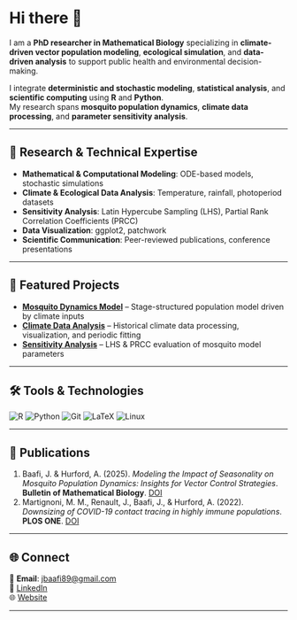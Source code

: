 # Hi there 👋

I am a **PhD researcher in Mathematical Biology** specializing in **climate-driven vector population modeling**, **ecological simulation**, and **data-driven analysis** to support public health and environmental decision-making.

I integrate **deterministic and stochastic modeling**, **statistical analysis**, and **scientific computing** using **R** and **Python**.  
My research spans **mosquito population dynamics**, **climate data processing**, and **parameter sensitivity analysis**.

---

## 🔬 Research & Technical Expertise
- **Mathematical & Computational Modeling**: ODE-based models, stochastic simulations
- **Climate & Ecological Data Analysis**: Temperature, rainfall, photoperiod datasets
- **Sensitivity Analysis**: Latin Hypercube Sampling (LHS), Partial Rank Correlation Coefficients (PRCC)
- **Data Visualization**: ggplot2, patchwork
- **Scientific Communication**: Peer-reviewed publications, conference presentations

---

## 📌 Featured Projects
- [**Mosquito Dynamics Model**](https://github.com/jbaafi/Mosquito-Dynamics) – Stage-structured population model driven by climate inputs  
- [**Climate Data Analysis**](https://github.com/jbaafi/Climate-Data-Analysis) – Historical climate data processing, visualization, and periodic fitting  
- [**Sensitivity Analysis**](https://github.com/jbaafi/Sensitivity-Analysis) – LHS & PRCC evaluation of mosquito model parameters

---

## 🛠️ Tools & Technologies
![R](https://img.shields.io/badge/R-276DC3?style=for-the-badge&logo=r&logoColor=white)
![Python](https://img.shields.io/badge/Python-3776AB?style=for-the-badge&logo=python&logoColor=white)
![Git](https://img.shields.io/badge/Git-F05032?style=for-the-badge&logo=git&logoColor=white)
![LaTeX](https://img.shields.io/badge/LaTeX-008080?style=for-the-badge&logo=latex&logoColor=white)
![Linux](https://img.shields.io/badge/Linux-FCC624?style=for-the-badge&logo=linux&logoColor=black)

---

## 📄 Publications
1. Baafi, J. & Hurford, A. (2025). *Modeling the Impact of Seasonality on Mosquito Population Dynamics: Insights for Vector Control Strategies*. **Bulletin of Mathematical Biology**. [DOI](https://doi.org/10.1007/s11538-024-01409-7)  
2. Martignoni, M. M., Renault, J., Baafi, J., & Hurford, A. (2022). *Downsizing of COVID-19 contact tracing in highly immune populations*. **PLOS ONE**. [DOI](https://doi.org/10.1371/journal.pone.0268586)

---

## 🌐 Connect
📧 **Email**: jbaafi89@gmail.com  
🔗 [LinkedIn](https://www.linkedin.com/in/josephbaafi/)  
🌐 [Website](https://jbaafi.github.io/joseph.baafi/)

---
